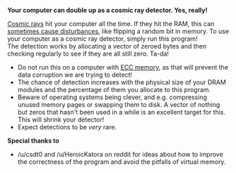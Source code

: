 **Your computer can double up as a cosmic ray detector. Yes, really!**

[Cosmic rays](https://en.wikipedia.org/wiki/Cosmic_ray) hit your computer all the time. If they hit the RAM, this can [sometimes cause disturbances](https://en.wikipedia.org/wiki/Soft_error#Cosmic_rays_creating_energetic_neutrons_and_protons), like flipping a random bit in memory.
To use your computer as a cosmic ray detector, simply run this program!  
The detection works by allocating a vector of zeroed bytes and then checking regularly to see if they are all still zero. Ta-da!  

 * Do not run this on a computer with [ECC memory](https://en.wikipedia.org/wiki/ECC_memory), as that will prevent the data corruption we are trying to detect!
 * The chance of detection increases with the physical size of your DRAM modules and the percentage of them you allocate to this program.
 * Beware of operating systems being clever, and e.g. compressing unused memory pages or swapping them to disk. A vector of nothing but zeros that hasn't been used in a while is an excellent target for this. This will shrink your detector!
 * Expect detections to be *very* rare.


**Special thanks to**
 * /u/csdt0 and /u/HeroicKatora on reddit for ideas about how to improve the correctness of the program and avoid the pitfalls of virtual memory.
